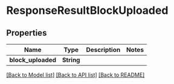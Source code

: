 # ResponseResultBlockUploaded

## Properties

Name | Type | Description | Notes
------------ | ------------- | ------------- | -------------
**block_uploaded** | **String** |  | 

[[Back to Model list]](../README.md#documentation-for-models) [[Back to API list]](../README.md#documentation-for-api-endpoints) [[Back to README]](../README.md)


